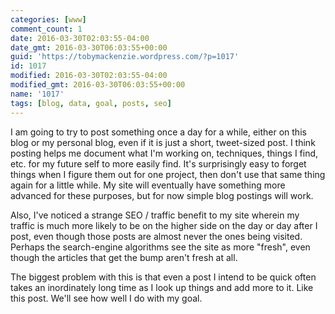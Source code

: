 ```yaml
---
categories: [www]
comment_count: 1
date: 2016-03-30T02:03:55-04:00
date_gmt: 2016-03-30T06:03:55+00:00
guid: 'https://tobymackenzie.wordpress.com/?p=1017'
id: 1017
modified: 2016-03-30T02:03:55-04:00
modified_gmt: 2016-03-30T06:03:55+00:00
name: '1017'
tags: [blog, data, goal, posts, seo]
---
```


I am going to try to post something once a day for a while, either on this blog or my personal blog, even if it is just a short, tweet-sized post.  I think posting helps me document what I'm working on, techniques, things I find, etc. for my future self to more easily find.  It's surprisingly easy to forget things when I figure them out for one project, then don't use that same thing again for a little while.  My site will eventually have something more advanced for these purposes, but for now simple blog postings will work.

Also, I've noticed a strange SEO / traffic benefit to my site wherein my traffic is much more likely to be on the higher side on the day or day after I post, even though those posts are almost never the ones being visited.  Perhaps  the search-engine algorithms see the site as more "fresh", even though the articles that get the bump aren't fresh at all.

The biggest problem with this is that even a post I intend to be quick often takes an inordinately long time as I look up things and add more to it.  Like this post.  We'll see how well I do with my goal.
